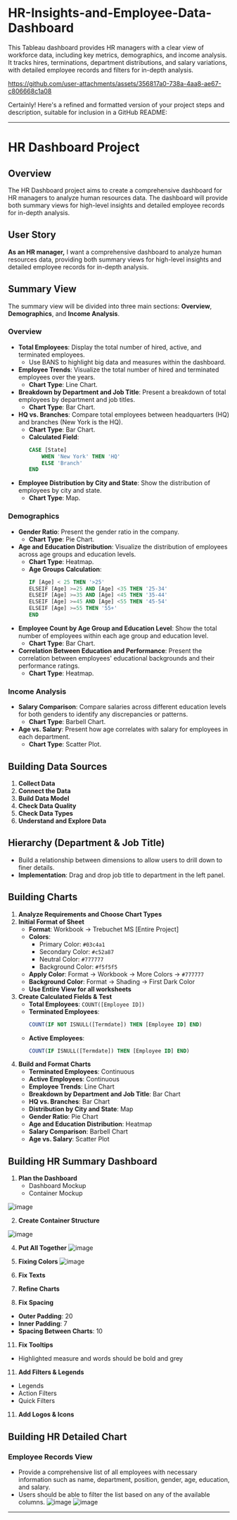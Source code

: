 # HR-Insights-and-Employee-Data-Dashboard
This Tableau dashboard provides HR managers with a clear view of workforce data, including key metrics, demographics, and income analysis. It tracks hires, terminations, department distributions, and salary variations, with detailed employee records and filters for in-depth analysis.



https://github.com/user-attachments/assets/356817a0-738a-4aa8-ae67-c806668c1a08


Certainly! Here's a refined and formatted version of your project steps and description, suitable for inclusion in a GitHub README:

---

# HR Dashboard Project

## Overview

The HR Dashboard project aims to create a comprehensive dashboard for HR managers to analyze human resources data. The dashboard will provide both summary views for high-level insights and detailed employee records for in-depth analysis.

## User Story

**As an HR manager,** I want a comprehensive dashboard to analyze human resources data, providing both summary views for high-level insights and detailed employee records for in-depth analysis.

## Summary View

The summary view will be divided into three main sections: **Overview**, **Demographics**, and **Income Analysis**.

### Overview

- **Total Employees**: Display the total number of hired, active, and terminated employees.
  - Use BANS to highlight big data and measures within the dashboard.
- **Employee Trends**: Visualize the total number of hired and terminated employees over the years.
  - **Chart Type**: Line Chart.
- **Breakdown by Department and Job Title**: Present a breakdown of total employees by department and job titles.
  - **Chart Type**: Bar Chart.
- **HQ vs. Branches**: Compare total employees between headquarters (HQ) and branches (New York is the HQ).
  - **Chart Type**: Bar Chart.
  - **Calculated Field**:
    ```sql
    CASE [State]
        WHEN 'New York' THEN 'HQ'
        ELSE 'Branch'
    END
    ```
- **Employee Distribution by City and State**: Show the distribution of employees by city and state.
  - **Chart Type**: Map.

### Demographics

- **Gender Ratio**: Present the gender ratio in the company.
  - **Chart Type**: Pie Chart.
- **Age and Education Distribution**: Visualize the distribution of employees across age groups and education levels.
  - **Chart Type**: Heatmap.
  - **Age Groups Calculation**:
    ```sql
    IF [Age] < 25 THEN '>25'
    ELSEIF [Age] >=25 AND [Age] <35 THEN '25-34'
    ELSEIF [Age] >=35 AND [Age] <45 THEN '35-44'
    ELSEIF [Age] >=45 AND [Age] <55 THEN '45-54'
    ELSEIF [Age] >=55 THEN '55+'
    END
    ```
- **Employee Count by Age Group and Education Level**: Show the total number of employees within each age group and education level.
  - **Chart Type**: Bar Chart.
- **Correlation Between Education and Performance**: Present the correlation between employees' educational backgrounds and their performance ratings.
  - **Chart Type**: Heatmap.

### Income Analysis

- **Salary Comparison**: Compare salaries across different education levels for both genders to identify any discrepancies or patterns.
  - **Chart Type**: Barbell Chart.
- **Age vs. Salary**: Present how age correlates with salary for employees in each department.
  - **Chart Type**: Scatter Plot.

## Building Data Sources

1. **Collect Data**
2. **Connect the Data**
3. **Build Data Model**
4. **Check Data Quality**
5. **Check Data Types**
6. **Understand and Explore Data**

## Hierarchy (Department & Job Title)

- Build a relationship between dimensions to allow users to drill down to finer details.
- **Implementation**: Drag and drop job title to department in the left panel.

## Building Charts

1. **Analyze Requirements and Choose Chart Types**
2. **Initial Format of Sheet**
   - **Format**: Workbook -> Trebuchet MS [Entire Project]
   - **Colors**:
     - Primary Color: `#03c4a1`
     - Secondary Color: `#c52a87`
     - Neutral Color: `#777777`
     - Background Color: `#f5f5f5`
   - **Apply Color**: Format -> Workbook -> More Colors -> `#777777`
   - **Background Color**: Format -> Shading -> First Dark Color
   - **Use Entire View for all worksheets**
3. **Create Calculated Fields & Test**
   - **Total Employees**: `COUNT([Employee ID])`
   - **Terminated Employees**: 
     ```sql
     COUNT(IF NOT ISNULL([Termdate]) THEN [Employee ID] END)
     ```
   - **Active Employees**:
     ```sql
     COUNT(IF ISNULL([Termdate]) THEN [Employee ID] END)
     ```
4. **Build and Format Charts**
   - **Terminated Employees**: Continuous
   - **Active Employees**: Continuous
   - **Employee Trends**: Line Chart
   - **Breakdown by Department and Job Title**: Bar Chart
   - **HQ vs. Branches**: Bar Chart
   - **Distribution by City and State**: Map
   - **Gender Ratio**: Pie Chart
   - **Age and Education Distribution**: Heatmap
   - **Salary Comparison**: Barbell Chart
   - **Age vs. Salary**: Scatter Plot

## Building HR Summary Dashboard

1. **Plan the Dashboard**
   - Dashboard Mockup
   - Container Mockup

![image](https://github.com/user-attachments/assets/8db3738e-b90f-4f9d-9940-fcca7464b666)


2. **Create Container Structure**

![image](https://github.com/user-attachments/assets/0bf1a578-5f6f-417c-9542-7844f0df1bef)

4. **Put All Together**
![image](https://github.com/user-attachments/assets/8ef381a7-e419-4d2f-bcea-b5708f9a949d)


6. **Fixing Colors**
![image](https://github.com/user-attachments/assets/aa6a164e-3dfb-4286-bad2-ead92e6e3930)


8. **Fix Texts**
9. **Refine Charts**
10. **Fix Spacing**
   - **Outer Padding**: 20
   - **Inner Padding**: 7
   - **Spacing Between Charts**: 10
11. **Fix Tooltips**
   - Highlighted measure and words should be bold and grey
11. **Add Filters & Legends**
   - Legends
   - Action Filters
   - Quick Filters
11. **Add Logos & Icons**

## Building HR Detailed Chart

### Employee Records View

- Provide a comprehensive list of all employees with necessary information such as name, department, position, gender, age, education, and salary.
- Users should be able to filter the list based on any of the available columns.
![image](https://github.com/user-attachments/assets/288bc252-a6bd-43ee-adef-e0fa6db7f39c)    ![image](https://github.com/user-attachments/assets/dcfb0131-7195-48fc-b441-33a90f19786b)


---

